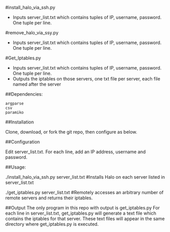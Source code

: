 #install_halo_via_ssh.py
* Inputs server_list.txt which contains tuples of IP, username, password.  One tuple per line.

#remove_halo_via_ssy.py
* Inputs server_list.txt which contains tuples of IP, username, password.  One tuple per line.

#Get_Iptables.py
* Inputs server_list.txt which contains tuples of IP, username, password.  One tuple per line.
* Outputs the iptables on those servers, one txt file per server, each file named after the server

##Dependencies:

    argparse
    csv
    paramiko
    

##Installation

Clone, download, or fork the git repo, then configure as below.

##Configuration

Edit server_list.txt.  For each line, add an IP address, username and password.

##Usage:

./install_halo_via_ssh.py server_list.txt
#Installs Halo on each server listed in server_list.txt

./get_iptables.py server_list.txt
#Remotely accesses an arbitrary number of remote servers and returns their iptables.

##Output
The only program in this repo with output is get_iptables.py
For each line in server_list.txt, get_iptables.py will generate a text file which contains the iptables for that server.
These text files will appear in the same directory where get_iptables.py is executed.
